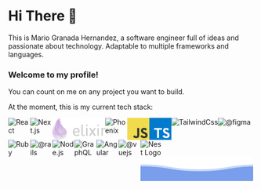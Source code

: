 <h1>Hi There 👋</h1>

<p>
This is Mario Granada Hernandez, a software engineer full of ideas and passionate about technology. Adaptable to multiple frameworks and languages.
</p>

<h3>
Welcome to my profile!

</h3>

<p> You can count on me on any project you want to build.</p>

<p>At the moment, this is my current tech stack:</p>

<p>

<img align="left" alt="React" src="https://avatars.githubusercontent.com/u/102812?v=4" width="45px"/>
<img align="left" alt="Next.js" width="45px" src="https://avatars.githubusercontent.com/u/126103961?v=4" />
<img align="left" alt="Elixir logo" src="https://github.com/elixir-lang/elixir-lang.github.com/raw/main/images/logo/logo-dark.png"  height="45px">
<img align="left" alt="Phoenix" width="45px" src="https://miro.medium.com/max/4800/1*THRh4--2uAqVuBM_Iab78A.png" />
<img align="left" alt="Javascript" width="45px" src="https://raw.githubusercontent.com/github/explore/80688e429a7d4ef2fca1e82350fe8e3517d3494d/topics/javascript/javascript.png" />
<img align="left" alt="Typescript" width="45px" src="https://raw.githubusercontent.com/github/explore/80688e429a7d4ef2fca1e82350fe8e3517d3494d/topics/typescript/typescript.png" />
</p>

<p>
<img align="left" src="https://avatars.githubusercontent.com/u/30317862?v=4" height="45px"  alt="TailwindCss">
<img align="left"  src="https://avatars.githubusercontent.com/u/5155369?s=200&amp;v=4" height="45px" alt="@figma">
<img align="left" src="https://avatars.githubusercontent.com/u/210414?v=4" width="45px"  alt="Ruby">
<img align="left" src="https://avatars.githubusercontent.com/u/4223?v=4" width="45px"  alt="@rails">
<img align="left" alt="Node.js" width="45px" src="https://avatars.githubusercontent.com/u/9950313?v=4" />
<img align="left" alt="GraphQL" width="45px" src="https://avatars.githubusercontent.com/u/12972006?v=4" />
<img align="left" src="https://avatars.githubusercontent.com/u/139426?v=4" width="45px"  alt="Angular">
<img align="left"  src="https://avatars.githubusercontent.com/u/6128107?s=200&amp;v=4" width="45px" height="45px" alt="@vuejs">
<img align="left" src="https://avatars.githubusercontent.com/u/28507035?v=4" width="45px" alt="Nest Logo" >
</p>

<br />
<br />

![Mario Granada Hernandez](./bottom_header.svg)
